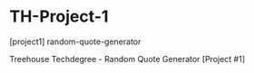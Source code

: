 # TH-Project-1
[project1] random-quote-generator

Treehouse Techdegree - Random Quote Generator [Project #1]
